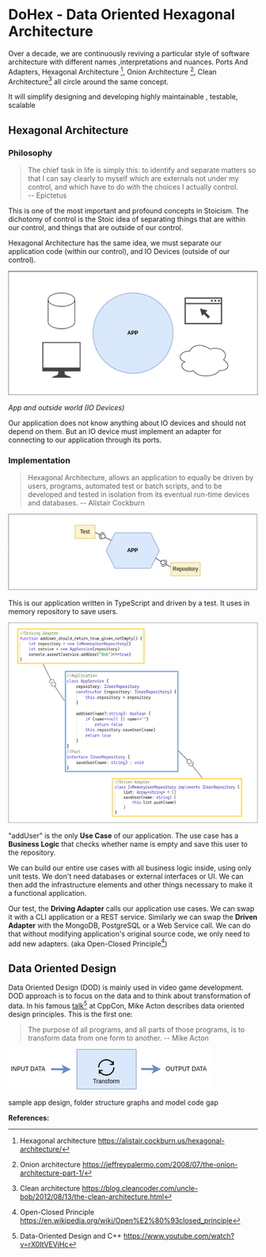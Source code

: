 # DoHex - Data Oriented Hexagonal Architecture  

Over a decade, we are continuously reviving a particular style of software architecture with different names ,interpretations and nuances. Ports And Adapters, Hexagonal Architecture [^1], Onion Architecture [^2], Clean Architecture[^3] all circle around the same concept.

It will simplify designing and developing highly maintainable , testable, scalable 

## Hexagonal Architecture 

### Philosophy  

> The chief task in life is simply this: to identify and separate matters so that I can say clearly to myself which are externals not under my control, and which have to do with the choices I actually control.  
> -- Epictetus

This is one of the most important and profound concepts in Stoicism. The dichotomy of control is the Stoic idea of separating things that are within our control, and things that are outside of our control.   

Hexagonal Architecture has the same idea, we must separate our application code (within our control), and IO Devices (outside of our control).   

![App and oursite world](https://raw.githubusercontent.com/alicemunsal/dohex/master/diagrams/1-App.png)

*App and outside world (IO Devices)*  

Our application does not know anything about IO devices and should not depend on them. But an IO device must implement an adapter for connecting to our application through its ports. 

### Implementation   

> Hexagonal Architecture, allows an application to equally be driven by users, programs, automated test or batch scripts, and to be developed and tested in isolation from its eventual run-time devices and databases.
> -- Alistair Cockburn  

![Application](https://raw.githubusercontent.com/alicemunsal/dohex/master/diagrams/1-Hex.png)

This is our application written in TypeScript and driven by a test. It uses in memory repository to save users.  

![code](https://raw.githubusercontent.com/alicemunsal/dohex/master/diagrams/1-Code.png)

"addUser" is the only **Use Case** of our application. The use case has a **Business Logic** that checks whether name is empty and save this user to the repository.   

We can build our entire use cases with all business logic inside, using only unit tests. We don't need databases or external interfaces or UI. We can then add the infrastructure elements and other things necessary to make it a functional application.  

Our test, the **Driving Adapter** calls our application use cases. We can swap it with a CLI application or  a REST service.  Similarly we can swap the **Driven Adapter** with the MongoDB, PostgreSQL or a Web Service call. We can do that without modifying application's original source code, we only need to add new adapters. (aka Open-Closed Principle[^4])

## Data Oriented Design

Data Oriented Design (DOD) is mainly used in video game development. DOD approach is to focus on the data and to think about transformation of data. In his famous [talk](https://www.youtube.com/watch?v=rX0ItVEVjHc)[^5] at CppCon, Mike Acton describes data oriented design principles. This is the first one:  

> The purpose of all programs, and all parts of those programs, is to transform data from one form to another.
> -- Mike Acton  


![enter image description here](https://raw.githubusercontent.com/alicemunsal/dohex/master/diagrams/1-DOD.png)

sample app design, folder structure graphs and model code gap  

**References:**
[^1]: Hexagonal architecture https://alistair.cockburn.us/hexagonal-architecture/
[^2]: Onion architecture https://jeffreypalermo.com/2008/07/the-onion-architecture-part-1/
[^3]: Clean architecture https://blog.cleancoder.com/uncle-bob/2012/08/13/the-clean-architecture.html
[^4]: Open-Closed Principle https://en.wikipedia.org/wiki/Open%E2%80%93closed_principle
[^5]: Data-Oriented Design and C++ https://www.youtube.com/watch?v=rX0ItVEVjHc
<!--stackedit_data:
eyJoaXN0b3J5IjpbMTYwMjQwODg3MywtNjE2MjcxNzUxLC0xOD
gzMzMxMTYxLDE5NTAwMTc1MjIsLTE3MTY2NjQzOTUsMTMyNzA1
NDI1LDEyMDkzNDYyOTYsLTEyNTMzMjI4NTgsMTgyOTk0MjIxOS
wxOTk2MDg5MTgwLC0xNTUxMjc0OTQ4LDE2OTcwOTkyNzMsLTYx
MzIxMzYxNywtMTgyNTk4NzQ5NSwtMjEyNTAzMjQ0NCw5Mzc4MT
g5MDIsLTE1MjUxOTY5NDAsLTE5MjQyNzgyNTcsLTg4OTUyODkw
NywxNjcyNzEyMzQyXX0=
-->